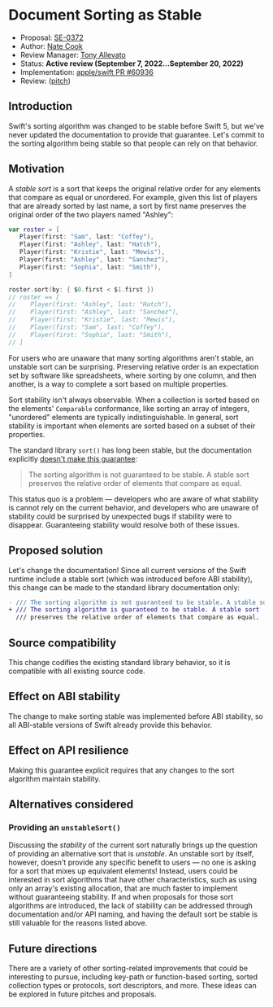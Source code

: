 # Document Sorting as Stable

* Proposal: [SE-0372](0372-document-sorting-as-stable.md)
* Author: [Nate Cook](https://github.com/natecook1000)
* Review Manager: [Tony Allevato](https://github.com/allevato)
* Status: **Active review (September 7, 2022...September 20, 2022)**
* Implementation: [apple/swift PR #60936](https://github.com/apple/swift/pull/60936)
* Review: ([pitch](https://forums.swift.org/t/pitch-document-sorting-as-stable/59880))

## Introduction

Swift's sorting algorithm was changed to be stable before Swift 5, but we've never updated the documentation to provide that guarantee. Let's commit to the sorting algorithm being stable so that people can rely on that behavior.

## Motivation

A *stable sort* is a sort that keeps the original relative order for any elements that compare as equal or unordered. For example, given this list of players that are already sorted by last name, a sort by first name preserves the original order of the two players named "Ashley":

```swift
var roster = [
   Player(first: "Sam", last: "Coffey"),
   Player(first: "Ashley", last: "Hatch"),
   Player(first: "Kristie", last: "Mewis"),
   Player(first: "Ashley", last: "Sanchez"),
   Player(first: "Sophia", last: "Smith"),
]

roster.sort(by: { $0.first < $1.first })
// roster == [
//    Player(first: "Ashley", last: "Hatch"),
//    Player(first: "Ashley", last: "Sanchez"),
//    Player(first: "Kristie", last: "Mewis"),
//    Player(first: "Sam", last: "Coffey"),
//    Player(first: "Sophia", last: "Smith"),
// ]
```

For users who are unaware that many sorting algorithms aren't stable, an unstable sort can be surprising. Preserving relative order is an expectation set by software like spreadsheets, where sorting by one column, and then another, is a way to complete a sort based on multiple properties.

Sort stability isn't always observable. When a collection is sorted based on the elements' `Comparable` conformance, like sorting an array of integers, "unordered" elements are typically indistinguishable. In general, sort stability is important when elements are sorted based on a subset of their properties.

The standard library `sort()` has long been stable, but the documentation explicitly [doesn't make this guarantee](https://github.com/apple/swift/blob/release/5.7/stdlib/public/core/Sort.swift#L40-L41):

> The sorting algorithm is not guaranteed to be stable. A stable sort preserves the relative order of elements that compare as equal.

This status quo is a problem — developers who are aware of what stability is cannot rely on the current behavior, and developers who are unaware of stability could be surprised by unexpected bugs if stability were to disappear. Guaranteeing stability would resolve both of these issues.

## Proposed solution

Let's change the documentation! Since all current versions of the Swift runtime include a stable sort (which was introduced before ABI stability), this change can be made to the standard library documentation only:

```diff
- /// The sorting algorithm is not guaranteed to be stable. A stable sort
+ /// The sorting algorithm is guaranteed to be stable. A stable sort
  /// preserves the relative order of elements that compare as equal.
```

## Source compatibility

This change codifies the existing standard library behavior, so it is compatible with all existing source code.

## Effect on ABI stability

The change to make sorting stable was implemented before ABI stability, so all ABI-stable versions of Swift already provide this behavior.

## Effect on API resilience

Making this guarantee explicit requires that any changes to the sort algorithm maintain stability.

## Alternatives considered

### Providing an `unstableSort()`

Discussing the *stability* of the current sort naturally brings up the question of providing an alternative sort that is *unstable*. An unstable sort by itself, however, doesn't provide any specific benefit to users — no one is asking for a sort that mixes up equivalent elements! Instead, users could be interested in sort algorithms that have other characteristics, such as using only an array's existing allocation, that are much faster to implement without guaranteeing stability. If and when proposals for those sort algorithms are introduced, the lack of stability can be addressed through documentation and/or API naming, and having the default sort be stable is still valuable for the reasons listed above.

## Future directions

There are a variety of other sorting-related improvements that could be interesting to pursue, including key-path or function-based sorting, sorted collection types or protocols, sort descriptors, and more. These ideas can be explored in future pitches and proposals.
